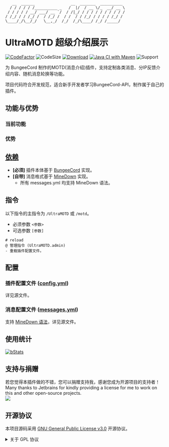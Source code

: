 ```text
   __  ______                __  _______  __________ 
  / / / / / /__________ _   /  |/  / __ \/_  __/ __ \
 / / / / / __/ ___/ __ `/  / /|_/ / / / / / / / / / /
/ /_/ / / /_/ /  / /_/ /  / /  / / /_/ / / / / /_/ / 
\____/_/\__/_/   \__,_/  /_/  /_/\____/ /_/ /_____/  
```

# UltraMOTD 超级介绍展示

[![CodeFactor](https://www.codefactor.io/repository/github/CarmJos/UltraMOTD/badge?s=b76fec1f64726b5f19989aace6adb5f85fdab840)](https://www.codefactor.io/repository/github/CarmJos/UltraMOTD)
![CodeSize](https://img.shields.io/github/languages/code-size/CarmJos/UltraMOTD)
[![Download](https://img.shields.io/github/downloads/CarmJos/UltraMOTD/total)](https://github.com/CarmJos/UltraMOTD/releases)
[![Java CI with Maven](https://github.com/CarmJos/UltraMOTD/actions/workflows/maven.yml/badge.svg?branch=master)](https://github.com/CarmJos/UltraMOTD/actions/workflows/maven.yml)
![Support](https://img.shields.io/badge/Minecraft-Java%201.8--Latest-blue)

为 BungeeCord 制作的MOTD(消息介绍)插件，支持定制各类消息、分IP反馈介绍内容、随机消息轮换等功能。

项目代码符合开发规范，适合新手开发者学习BungeeCord-API，制作属于自己的插件。

## 功能与优势

### 当前功能

### 优势

## [依赖](https://github.com/CarmJos/UltraMOTD/network/dependencies)
- **[必须]** 插件本体基于 [BungeeCord]() 实现。
- **[自带]** 消息格式基于 [MineDown](https://github.com/Phoenix616/MineDown) 实现。
    - 所有 messages.yml 均支持 MineDown 语法。

## 指令

以下指令的主指令为 `/UltraMOTD` 或 `/motd`。

- 必须参数 `<参数>`
- 可选参数 `[参数]`

```text
# reload
@ 管理指令 (UltraMOTD.admin)
- 重载插件配置文件。
```

## 配置

### 插件配置文件 ([config.yml]())

详见源文件。

### 消息配置文件 ([messages.yml]())

支持 [MineDown 语法](https://wiki.phoenix616.dev/library:minedown:syntax)，详见源文件。

## 使用统计

[![bStats](https://bstats.org/signatures/bungeecord/UltraMOTD.svg)](https://bstats.org/plugin/bungeecord/UltraMOTD/18596)

## 支持与捐赠

若您觉得本插件做的不错，您可以捐赠支持我，感谢您成为开源项目的支持者！
Many thanks to Jetbrains for kindly providing a license for me to work on this and other open-source projects.  
[![](https://resources.jetbrains.com/storage/products/company/brand/logos/jb_beam.svg)](https://www.jetbrains.com/?from=https://github.com/CarmJos/UserPrefix)

## 开源协议

本项目源码采用 [GNU General Public License v3.0](https://opensource.org/licenses/GPL-3.0) 开源协议。
<details>
<summary>关于 GPL 协议</summary>

> GNU General Public Licence (GPL) 有可能是开源界最常用的许可模式。GPL 保证了所有开发者的权利，同时为使用者提供了足够的复制，分发，修改的权利：
>
> #### 可自由复制
> 你可以将软件复制到你的电脑，你客户的电脑，或者任何地方。复制份数没有任何限制。
> #### 可自由分发
> 在你的网站提供下载，拷贝到U盘送人，或者将源代码打印出来从窗户扔出去（环保起见，请别这样做）。
> #### 可以用来盈利
> 你可以在分发软件的时候收费，但你必须在收费前向你的客户提供该软件的 GNU GPL 许可协议，以便让他们知道，他们可以从别的渠道免费得到这份软件，以及你收费的理由。
> #### 可自由修改
> 如果你想添加或删除某个功能，没问题，如果你想在别的项目中使用部分代码，也没问题，唯一的要求是，使用了这段代码的项目也必须使用
> GPL 协议。
>
> 需要注意的是，分发的时候，需要明确提供源代码和二进制文件，另外，用于某些程序的某些协议有一些问题和限制，你可以看一下
> @PierreJoye 写的 Practical Guide to GPL Compliance 一文。使用 GPL 协议，你必须在源代码代码中包含相应信息，以及协议本身。
>
> *以上文字来自 [五种开源协议GPL,LGPL,BSD,MIT,Apache](https://www.oschina.net/question/54100_9455) 。*
</details>